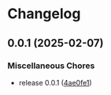 # Changelog

## 0.0.1 (2025-02-07)


### Miscellaneous Chores

* release 0.0.1 ([4ae0fe1](https://github.com/aweris/snyf/commit/4ae0fe142ae0bf01e8d2f5aa0264ab5b22e0f6ca))
